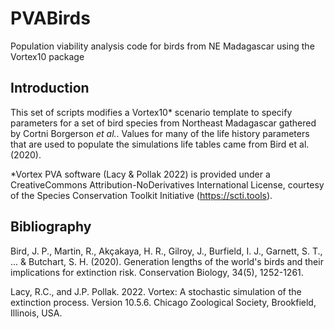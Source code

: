 # PVABirds
Population viability analysis code for birds from NE Madagascar using the Vortex10 package

## Introduction
This set of scripts modifies a Vortex10* scenario template to specify parameters for a set of bird species from Northeast Madagascar gathered by Cortni Borgerson *et al.*. Values for many of the life history parameters that are used to populate the simulations life tables came from Bird et al. (2020).


*Vortex PVA software (Lacy & Pollak 2022) is provided under a CreativeCommons Attribution-NoDerivatives International License, courtesy of the Species Conservation Toolkit Initiative (https://scti.tools).

## Bibliography
Bird, J. P., Martin, R., Akçakaya, H. R., Gilroy, J., Burfield, I. J., Garnett, S. T., ... & Butchart, S. H. (2020). Generation lengths of the world's birds and their implications for extinction risk. Conservation Biology, 34(5), 1252-1261.

Lacy, R.C., and J.P. Pollak. 2022. Vortex: A stochastic simulation of the extinction process. Version 10.5.6. Chicago Zoological Society, Brookfield, Illinois, USA.

